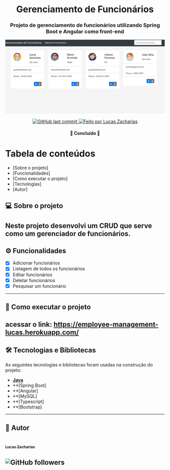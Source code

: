 



<h1 align="center">
      Gerenciamento de Funcionários
</h1>

<h3 align="center">
      Projeto de gerenciamento de funcionários utilizando Spring Boot e Angular como front-end
</h3>

![url-shorterner-thumbnail](https://github.com/lucaszacharias/employee-management-system/blob/main/thumbnail.png)

<p align="center">
  
  <a href="https://github.com/lucaszacharias/employee-management-system/commits/master">
    <img alt="GitHub last commit" src="https://img.shields.io/badge/last%20commit-2021-red">
  </a>

  <a href="https://github.com/lucaszacharias">
    <img alt="Feito por Lucas Zacharias" src="https://img.shields.io/badge/feito%20por-Lucas%20Zacharias-brightgreen">
  </a>
 
</p>

<h4 align="center">
	🚧  Concluído  🚧
</h4>

Tabela de conteúdos
=================
<!--ts-->
   * [Sobre o projeto]
   * [Funcionalidades]
   * [Como executar o projeto]
   * [Tecnologias]
   * [Autor]
<!--te-->

## 💻 Sobre o projeto

Neste projeto desenvolvi um CRUD que serve como um gerenciador de funcionários.
---

## ⚙️ Funcionalidades

- [x] Adicionar funcionários
- [x] Listagem de todos os funcionários
- [x] Editar funcionários
- [x] Deletar funcionários
- [x] Pesquisar um funcionário

---

## 🚀 Como executar o projeto

acessar o link:
https://employee-management-lucas.herokuapp.com/
---

## 🛠 Tecnologias e Bibliotecas 

As seguintes tecnologias e bibliotecas foram usadas na construção do projeto:

-   **[Java](https://www.javascript.com/)**
-   **[Spring Boot]
-   **[Angular]
-   **[MySQL]
-   **[Typescript]
-   **[Bootstrap]


---


## 🦸 Autor

<a href="https://github.com/lucaszacharias">
 <img style="border-radius: 50%;" src="https://imgur.com/a/nG1Xopu" width="100px;" alt=""/>
 <br />
 <sub><b>Lucas Zacharias</b></sub></a> <a href="https://github.com/lucaszacharias" title="Lucas Zacharias"></a>
 <br />

![GitHub followers](https://img.shields.io/github/followers/lucaszacharias?style=social) 
---
